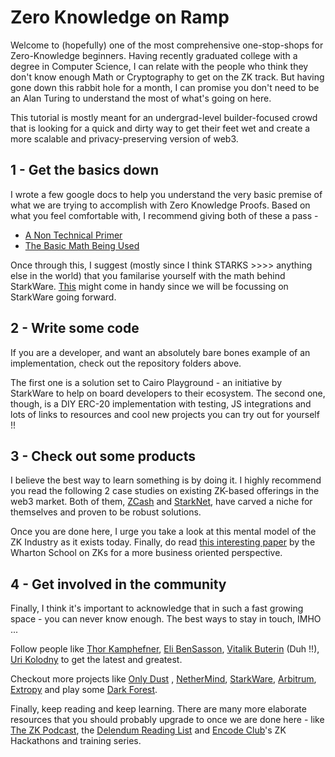 # Zero Knowledge on Ramp 

Welcome to (hopefully) one of the most comprehensive one-stop-shops for Zero-Knowledge beginners. Having recently graduated college with a degree in Computer Science, I can relate with the people who think they don't know enough Math or Cryptography to get on the ZK track. But having gone down this rabbit hole for a month, I can promise you don't need to be an Alan Turing to understand the most of what's going on here. 

This tutorial is mostly meant for an undergrad-level builder-focused crowd that is looking for a quick and dirty way to get their feet wet and create a more scalable and privacy-preserving version of web3.  

## 1 - Get the basics down

I wrote a few google docs to help you understand the very basic premise of what we are trying to accomplish with Zero Knowledge Proofs. Based on what you feel comfortable with, I recommend giving both of these a pass - 

- [A Non Technical Primer](https://docs.google.com/document/d/11J8R8JhP2k0zlpoha4P9x4bDdkO_gVL8rcBJP9LH5pc/edit?usp=sharing)
- [The Basic Math Being Used](https://docs.google.com/document/d/18Kbhe58G5SF0mqoF9fdMf9dMeEvqRydi_IB5FpB0u9g/edit?usp=sharing)

Once through this, I suggest (mostly since I think STARKS >>>> anything else in the world) that you familarise yourself with the math behind StarkWare. [This](https://starkware.co/stark-101/) might come in handy since we will be focussing on StarkWare going forward. 

## 2 - Write some code 

If you are a developer, and want an absolutely bare bones example of an implementation, check out the repository folders above. 

The first one is a solution set to Cairo Playground - an initiative by StarkWare to help on board developers to their ecosystem. The second one, though, is a DIY ERC-20 implementation with testing, JS integrations and lots of links to resources and cool new projects you can try out for yourself !!

## 3 - Check out some products

I believe the best way to learn something is by doing it. I highly recommend you read the following 2 case studies on existing ZK-based offerings in the web3 market. Both of them, [ZCash](https://docs.google.com/document/d/1MPbQVGDpMXOK3u20M7VdNfT2mQnAwIZD6eMLkExYwY8/edit?usp=sharing) and [StarkNet](https://docs.google.com/document/d/11UTUyofiaAcD_qItyrA0QxGdB-UE8nt9bAFThHETsP4/edit?usp=sharing), have carved a niche for themselves and proven to be robust solutions. 

Once you are done here, I urge you take a look at this mental model of the ZK Industry as it exists today. Finally, do read [this interesting paper](https://fisher.wharton.upenn.edu/wp-content/uploads/2020/09/Thesis_Terrence-Jo.pdf) by the Wharton School on ZKs for a more business oriented perspective. 

## 4 - Get involved in the community 

Finally, I think it's important to acknowledge that in such a fast growing space - you can never know enough. The best ways to stay in touch, IMHO ... 

Follow people like [Thor Kamphefner](https://twitter.com/cryptograthor), [Eli BenSasson](https://twitter.com/EliBenSasson), [Vitalik Buterin](https://twitter.com/VitalikButerin) (Duh !!), [Uri Kolodny](https://twitter.com/ukolodny) to get the latest and greatest. 
 
Checkout more projects like [Only Dust](https://twitter.com/OnlyDust_xyz) , [NetherMind](https://twitter.com/nethermindeth), [StarkWare](https://twitter.com/StarkWareLtd), [Arbitrum](https://twitter.com/arbitrum), [Extropy](https://twitter.com/Extropy) and play some [Dark Forest](https://blog.zkga.me/). 

Finally, keep reading and keep learning. There are many more elaborate resources that you should probably upgrade to once we are done here - like [The ZK Podcast](https://zeroknowledge.fm/), the [Delendum Reading List](https://github.com/delendum-xyz/zk-knowledge) and [Encode Club](https://www.encode.club/)'s ZK Hackathons and training series.  
